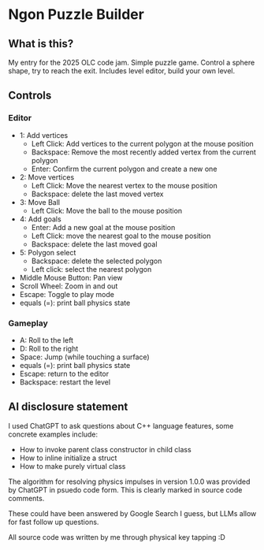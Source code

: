 # Ngon Puzzle Builder

## What is this?

My entry for the 2025 OLC code jam. Simple puzzle game. Control a sphere shape, try to reach the exit. Includes level editor, build your own level.

## Controls

### Editor

- 1: Add vertices 
  - Left Click: Add vertices to the current polygon at the mouse position
  - Backspace: Remove the most recently added vertex from the current polygon
  - Enter: Confirm the current polygon and create a new one
- 2: Move vertices 
  - Left Click: Move the nearest vertex to the mouse position
  - Backspace: delete the last moved vertex
- 3: Move Ball
  - Left Click: Move the ball to the mouse position
- 4: Add goals
  - Enter: Add a new goal at the mouse position
  - Left Click: move the nearest goal to the mouse position
  - Backspace: delete the last moved goal
- 5: Polygon select
  - Backspace: delete the selected polygon
  - Left click: select the nearest polygon
- Middle Mouse Button: Pan view
- Scroll Wheel: Zoom in and out
- Escape: Toggle to play mode
- equals (=): print ball physics state


### Gameplay

- A: Roll to the left
- D: Roll to the right
- Space: Jump (while touching a surface)
- equals (=): print ball physics state
- Escape: return to the editor
- Backspace: restart the level

## AI disclosure statement

I used ChatGPT to ask questions about C++ language features, some concrete examples include:
- How to invoke parent class constructor in child class
- How to inline initialize a struct
- How to make purely virtual class

The algorithm for resolving physics impulses in version 1.0.0 was provided by ChatGPT in psuedo code form. This is clearly marked in source code comments.

These could have been answered by Google Search I guess, but LLMs allow for fast follow up questions.

All source code was written by me through physical key tapping :D
